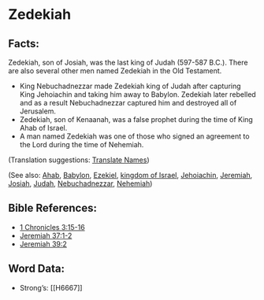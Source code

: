 # Zedekiah

## Facts:

Zedekiah, son of Josiah, was the last king of Judah (597-587 B.C.). There are also several other men named Zedekiah in the Old Testament.

* King Nebuchadnezzar made Zedekiah king of Judah after capturing King Jehoiachin and taking him away to Babylon. Zedekiah later rebelled and as a result Nebuchadnezzar captured him and destroyed all of Jerusalem.
* Zedekiah, son of Kenaanah, was a false prophet during the time of King Ahab of Israel.
* A man named Zedekiah was one of those who signed an agreement to the Lord during the time of Nehemiah.

(Translation suggestions: [Translate Names](../../translate/translate-names))

(See also: [Ahab](../names/ahab.md), [Babylon](../names/babylon.md), [Ezekiel](../names/ezekiel.md), [kingdom of Israel](../names/kingdomofisrael.md), [Jehoiachin](../names/jehoiachin.md), [Jeremiah](../names/jeremiah.md), [Josiah](../names/josiah.md), [Judah](../names/kingdomofjudah.md), [Nebuchadnezzar](../names/nebuchadnezzar.md), [Nehemiah](../names/nehemiah.md))

## Bible References:

* [1 Chronicles 3:15-16](rc://en/tn/help/1ch/03/15)
* [Jeremiah 37:1-2](rc://en/tn/help/jer/37/01)
* [Jeremiah 39:2](rc://en/tn/help/jer/39/02)

## Word Data:

* Strong’s: [[H6667]]
